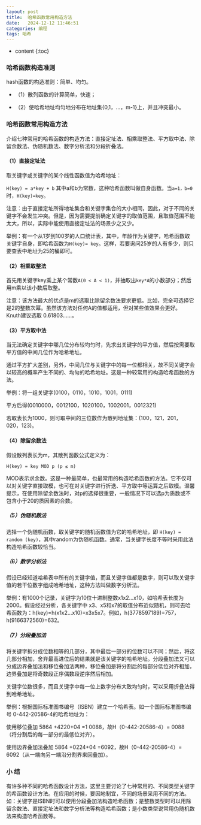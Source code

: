 ```yaml
---
layout: post
title:  哈希函数常用构造方法
date:   2024-12-12 11:46:51
categories: 编程
tags: 哈希
---
```


* content
{:toc}

### 哈希函数构造准则 

hash函数的构造准则：简单、均匀。

- （1）散列函数的计算简单，快速；

- （2）使哈希地址均匀地分布在地址集{0,1，…，m-1}上，并且冲突最小。 

### 哈希函数常用构造方法

介绍七种常用的哈希函数的构造方法：直接定址法、相乘取整法、平方取中法、除留余数法、伪随机数法、数字分析法和分段折叠法。

#### （1）直接定址法

取关键字或关键字的某个线性函数值为哈希地址：

``H(key) = a*key + b``
其中a和b为常数，这种哈希函数叫做自身函数。当``a=1，b=0``时，``H(key)=key``。 

注意：由于直接定址所得地址集合和关键字集合的大小相同，因此，对于不同的关键字不会发生冲突。但是，因为需要提前确定关键字的取值范围，且取值范围不能太大，所以，实际中能使用直接定址法的场景少之又少。

举例：有一个从1岁到100岁的人口统计表，其中，年龄作为关键字，哈希函数取关键字自身，即哈希函数为``H(key)= key``。这样，若要询问25岁的人有多少，则只要查表中地址为25的桶即可。

#### （2）相乘取整法

首先用关键字key乘上某个常数``A(0 < A < 1)``，并抽取出``key*A``的小数部分；然后用m乘以该小数后取整。

注意：该方法最大的优点是m的选取比除留余数法要求更低。比如，完全可选择它是2的整数次幂。虽然该方法对任何A的值都适用，但对某些值效果会更好。Knuth建议选取 0.61803……。

#### （3）平方取中法

当无法确定关键字中哪几位分布较均匀时，先求出关键字的平方值，然后按需要取平方值的中间几位作为哈希地址。

通过平方扩大差别，另外，中间几位与关键字中的每一位都相关，故不同关键字会以较高的概率产生不同的、均匀的哈希地址。这是一种较常用的构造哈希函数的方法。

举例：将一组关键字(0100，0110，1010，1001，0111)

平方后得(0010000，0012100，1020100，1002001，0012321)

若取表长为1000，则可取中间的三位数作为散列地址集：(100，121，201，020，123)。 

#### （4）除留余数法

假设散列表长为m，其散列函数公式定义为：

``H(key) = key MOD p (p ≤ m)``

MOD表示求余数。这是一种最简单，也最常用的构造哈希函数的方法。它不仅可以对关键字直接取模，也可在对关键字进行折迭、平方取中等运算之后取模。温馨提示，在使用除留余数法时，对p的选择很重要，一般情况下可以选p为质数或不包含小于20的质因素的合数。

##### （5）伪随机数法

选择一个伪随机函数，取关键字的随机函数值为它的哈希地址，即 ``H(key) = random (key)``，其中random为伪随机函数。通常，当关键字长度不等时采用此法构造哈希函数较恰当。 

##### （6）数字分析法 

假设已经知道哈希表中所有的关键字值，而且关键字值都是数字，则可以取关键字值的若干位数字组成哈希地址，这种方法叫做数字分析法。

举例：有1000个记录，关键字为10位十进制整数x1x2…x10，如哈希表长度为2000。假设经过分析，各关键字中 x3、x5和x7的取值分布近似随机，则可去哈希函数为：h(key)=h(x1x2…x10)=x3x5x7。例如，h(3778597189)=757，h(9166372560)=632。 

##### （7）分段叠加法

将关键字拆分成位数相等的几部分，其中最后一部分的位数可以不同；然后，将这几部分相加，舍弃最高进位后的结果就是该关键字的哈希地址。分段叠加法又可以分成边界叠加法和移位叠加法两种，移位叠加是将分割后的每部分低位对齐相加，边界叠加是将奇数段正序偶数段逆序然后相加。

关键字位数很多，而且关键字中每一位上数字分布大致均匀时，可以采用折叠法得到哈希地址。

举例：根据国际标准图书编号（ISBN）建立一个哈希表。如一个国际标准图书编号 0-442-20586-4的哈希地址为：

使用移位叠加 5864 +4220+04 =1 0088，故H（0-442-20586-4）= 0088（将分割后的每一部分的最低位对齐）。

使用边界叠加法叠加 5864 +0224+04 =6092，故H（0-442-20586-4）= 6092（从一端向另一端沿分割界来回叠加）。

 

### 小 结 

有许多种不同的哈希函数设计方法，这里主要讨论了七种常用的、不同类型关键字的希函数设计方法。在应用的时候，要因地制宜，不同的场景采用不同的方法。如：关键字是ISBN时可以使用分段叠加法构造哈希函数；是整数类型时可以用除留余数法、直接定址法和数字分析法等构造哈希函数；是小数类型说常用伪随机数法来构造哈希函数等。